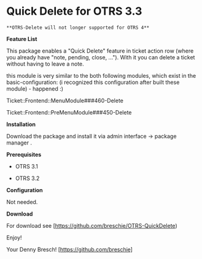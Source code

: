 Quick Delete for OTRS 3.3
========================
   
	**OTRS-Delete will not longer supported for OTRS 4**

**Feature List**

This package enables a "Quick Delete" feature in ticket action row (where you already have "note, pending, close, ..."). With it you can delete a ticket without having to leave a note.

this module is very similar to the both following modules, which exist in the basic-configuration:
(i recognized this configuration after built these module) - happened :)

Ticket::Frontend::MenuModule###460-Delete
 
Ticket::Frontend::PreMenuModule###450-Delete


**Installation**

Download the package and install it via admin interface -> package manager .


**Prerequisites**

- OTRS 3.1

- OTRS 3.2

**Configuration**

Not needed.

**Download**

For download see [https://github.com/breschie/OTRS-QuickDelete)


Enjoy!

 Your Denny Bresch!
 [https://github.com/breschie]
 
 
